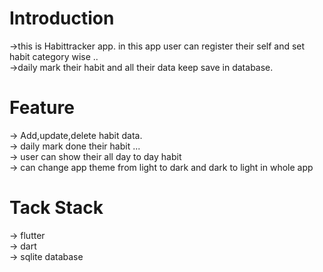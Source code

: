 # Introduction

->this is Habittracker app. in this app user can register their self and set habit category wise .. <br>
->daily mark their habit and all their data keep save  in database. 

# Feature

-> Add,update,delete habit data.<br>
-> daily mark done their habit ...<br>
-> user can show their all day to day habit <br>
-> can change app theme from light to dark and dark to light in whole app

# Tack Stack

-> flutter<br>
-> dart<br>
-> sqlite database


